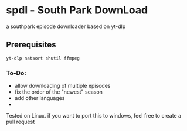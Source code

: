 # spdl - South Park DownLoad
a southpark episode downloader based on yt-dlp

## Prerequisites
```
yt-dlp natsort shutil ffmpeg
```

### To-Do:
 - allow downloading of multiple episodes
 - fix the order of the "newest" season
 - add other languages
 - 


Tested on Linux. if you want to port this to windows, feel free to create a pull request
